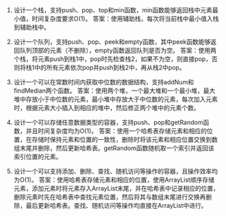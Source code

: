 1. 设计一个栈，支持push、pop、top和min函数，min函数能够返回栈中元素最小值，时间复杂度要求O(1)。
答案：使用辅助栈，每次将当前栈中最小值入栈到辅助栈中。

2. 设计一个队列，支持push、pop、peek和empty函数，其中peek函数能够返回队列顶部的元素（不删除），empty函数返回队列是否为空。
答案：使用两个栈，将元素push到栈1中，pop时先检查栈2，如果不为空，则直接pop，否则将栈1中的所有元素依次pop并push到栈2中，再从栈2中pop。

3. 设计一个可以在常数时间内获取中位数的数据结构，支持addNum和findMedian两个函数。
答案：使用两个堆，一个最大堆和一个最小堆，最大堆中存放小于中位数的元素，最小堆中存放大于中位数的元素，每次加入元素时，根据元素大小插入到相应的堆中，然后修正两个堆中的元素个数。

4. 设计一个可以存储任意数据类型的容器，支持push、pop和getRandom函数，并且时间复杂度均为O(1)。
答案：使用一个哈希表存储元素和相应的位置，在存储时保持元素和位置的一致性，删除时将该元素和相应位置交换到数组末尾并删除，然后更新哈希表。getRandom函数随机取一个索引并返回该索引位置的元素。

5. 设计一个可以支持添加、删除、查找、随机访问等操作的容器，且操作效率均为O(1)。
答案：使用哈希表存储元素和相应的位置，使用ArrayList顺序存储元素，添加元素时将元素存入ArrayList末尾，并在哈希表中记录相应的位置，删除元素时先在哈希表中查找元素位置，然后将其与数组末尾进行交换再删除，最后更新哈希表。查找、随机访问等操作均直接在ArrayList中进行。